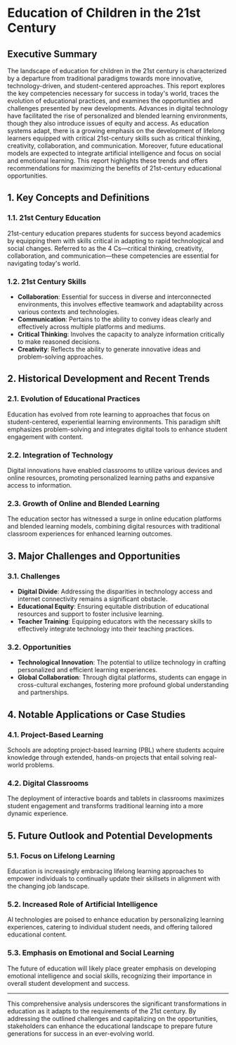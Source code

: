 # Education of Children in the 21st Century

## Executive Summary

The landscape of education for children in the 21st century is characterized by a departure from traditional paradigms towards more innovative, technology-driven, and student-centered approaches. This report explores the key competencies necessary for success in today's world, traces the evolution of educational practices, and examines the opportunities and challenges presented by new developments. Advances in digital technology have facilitated the rise of personalized and blended learning environments, though they also introduce issues of equity and access. As education systems adapt, there is a growing emphasis on the development of lifelong learners equipped with critical 21st-century skills such as critical thinking, creativity, collaboration, and communication. Moreover, future educational models are expected to integrate artificial intelligence and focus on social and emotional learning. This report highlights these trends and offers recommendations for maximizing the benefits of 21st-century educational opportunities.

## 1. Key Concepts and Definitions

### 1.1. 21st Century Education

21st-century education prepares students for success beyond academics by equipping them with skills critical in adapting to rapid technological and social changes. Referred to as the 4 Cs—critical thinking, creativity, collaboration, and communication—these competencies are essential for navigating today's world.

### 1.2. 21st Century Skills

- **Collaboration**: Essential for success in diverse and interconnected environments, this involves effective teamwork and adaptability across various contexts and technologies.
- **Communication**: Pertains to the ability to convey ideas clearly and effectively across multiple platforms and mediums.
- **Critical Thinking**: Involves the capacity to analyze information critically to make reasoned decisions.
- **Creativity**: Reflects the ability to generate innovative ideas and problem-solving approaches.

## 2. Historical Development and Recent Trends

### 2.1. Evolution of Educational Practices

Education has evolved from rote learning to approaches that focus on student-centered, experiential learning environments. This paradigm shift emphasizes problem-solving and integrates digital tools to enhance student engagement with content.

### 2.2. Integration of Technology

Digital innovations have enabled classrooms to utilize various devices and online resources, promoting personalized learning paths and expansive access to information.

### 2.3. Growth of Online and Blended Learning

The education sector has witnessed a surge in online education platforms and blended learning models, combining digital resources with traditional classroom experiences for enhanced learning outcomes.

## 3. Major Challenges and Opportunities

### 3.1. Challenges

- **Digital Divide**: Addressing the disparities in technology access and internet connectivity remains a significant obstacle.
- **Educational Equity**: Ensuring equitable distribution of educational resources and support to foster inclusive learning.
- **Teacher Training**: Equipping educators with the necessary skills to effectively integrate technology into their teaching practices.

### 3.2. Opportunities

- **Technological Innovation**: The potential to utilize technology in crafting personalized and efficient learning experiences.
- **Global Collaboration**: Through digital platforms, students can engage in cross-cultural exchanges, fostering more profound global understanding and partnerships.

## 4. Notable Applications or Case Studies

### 4.1. Project-Based Learning

Schools are adopting project-based learning (PBL) where students acquire knowledge through extended, hands-on projects that entail solving real-world problems.

### 4.2. Digital Classrooms

The deployment of interactive boards and tablets in classrooms maximizes student engagement and transforms traditional learning into a more dynamic experience.

## 5. Future Outlook and Potential Developments

### 5.1. Focus on Lifelong Learning

Education is increasingly embracing lifelong learning approaches to empower individuals to continually update their skillsets in alignment with the changing job landscape.

### 5.2. Increased Role of Artificial Intelligence

AI technologies are poised to enhance education by personalizing learning experiences, catering to individual student needs, and offering tailored educational content.

### 5.3. Emphasis on Emotional and Social Learning

The future of education will likely place greater emphasis on developing emotional intelligence and social skills, recognizing their importance in overall student development and success.

---

This comprehensive analysis underscores the significant transformations in education as it adapts to the requirements of the 21st century. By addressing the outlined challenges and capitalizing on the opportunities, stakeholders can enhance the educational landscape to prepare future generations for success in an ever-evolving world.
